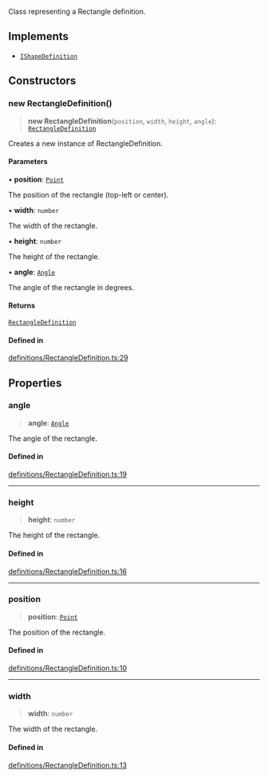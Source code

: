 Class representing a Rectangle definition.

## Implements

- [`IShapeDefinition`](../interfaces/IShapeDefinition.md)

## Constructors

### new RectangleDefinition()

> **new RectangleDefinition**(`position`, `width`, `height`, `angle`): [`RectangleDefinition`](RectangleDefinition.md)

Creates a new instance of RectangleDefinition.

#### Parameters

• **position**: [`Point`](Point.md)

The position of the rectangle (top-left or center).

• **width**: `number`

The width of the rectangle.

• **height**: `number`

The height of the rectangle.

• **angle**: [`Angle`](Angle.md)

The angle of the rectangle in degrees.

#### Returns

[`RectangleDefinition`](RectangleDefinition.md)

#### Defined in

[definitions/RectangleDefinition.ts:29](https://github.com/avolutions/canvas-painter/blob/main/src/definitions/RectangleDefinition.ts#L29)

## Properties

### angle

> **angle**: [`Angle`](Angle.md)

The angle of the rectangle.

#### Defined in

[definitions/RectangleDefinition.ts:19](https://github.com/avolutions/canvas-painter/blob/main/src/definitions/RectangleDefinition.ts#L19)

***

### height

> **height**: `number`

The height of the rectangle.

#### Defined in

[definitions/RectangleDefinition.ts:16](https://github.com/avolutions/canvas-painter/blob/main/src/definitions/RectangleDefinition.ts#L16)

***

### position

> **position**: [`Point`](Point.md)

The position of the rectangle.

#### Defined in

[definitions/RectangleDefinition.ts:10](https://github.com/avolutions/canvas-painter/blob/main/src/definitions/RectangleDefinition.ts#L10)

***

### width

> **width**: `number`

The width of the rectangle.

#### Defined in

[definitions/RectangleDefinition.ts:13](https://github.com/avolutions/canvas-painter/blob/main/src/definitions/RectangleDefinition.ts#L13)

